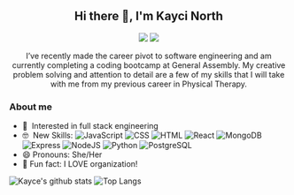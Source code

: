 

## <div align="center"> Hi there 👋, I'm Kayci North</div>

<p align="center">
  <a href="https://www.linkedin.com/in/kayci-north/" alt="LinkedIn">
    <img src="https://img.shields.io/badge/-LinkedIn-blue?style=flat&logo=Linkedin&logoColor=white" /></a>
  <a href="mailto:kayci.north@gmail.com" alt="Gmail">
    <img src="https://img.shields.io/badge/-Gmail-c14438?style=flat&logo=Gmail&logoColor=white" /></a>
</p>

<div align="center">I’ve recently made the career pivot to software engineering and am currently completing a coding bootcamp at General Assembly. My creative problem solving and attention to detail are a few of my skills that I will take with me from my previous career in Physical Therapy. </div>

### About me
* 👀 &nbsp;Interested in full stack engineering
* 🤓 &nbsp;New Skills: ![JavaScript](https://img.shields.io/badge/-JavaScript-000?style=flat&logo=JavaScript) ![CSS](https://img.shields.io/badge/-CSS-000?style=flat&logo=CSS3) ![HTML](https://img.shields.io/badge/-HTML-000?style=flat&logo=HTML5) ![React](https://img.shields.io/badge/-React-000?style=flat&logo=React) ![MongoDB](https://img.shields.io/badge/-MongoDB-000?style=flat&logo=MongoDB) ![Express](https://img.shields.io/badge/-Express-000?style=flat&logo=Express) ![NodeJS](https://img.shields.io/badge/-Node.js-000?style=flat&logo=Node.js) ![Python](https://img.shields.io/badge/-Python-000?style=flat&logo=Python) ![PostgreSQL](https://img.shields.io/badge/-PostgreSQL-000?style=flat&logo=PostgreSQL)
* 😄 Pronouns: She/Her
* 🥳 Fun fact: I LOVE organization!

![Kayce's github stats](https://github-readme-stats.vercel.app/api?username=knorth2&hide=contribs,prs&show_icons=true&hide_border=true&title_color=000)
![Top Langs](https://github-readme-stats.vercel.app/api/top-langs/?username=knorth2&layout=compact&hide_border=true)



